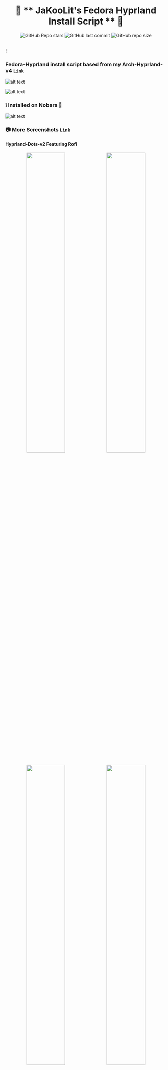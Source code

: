<div align="center">

# 💌 ** JaKooLit's Fedora Hyprland Install Script ** 💌

![GitHub Repo stars](https://img.shields.io/github/stars/JaKooLit/Fedora-Hyprland?style=for-the-badge&color=cba6f7) ![GitHub last commit](https://img.shields.io/github/last-commit/JaKooLit/Fedora-Hyprland?style=for-the-badge&color=b4befe) ![GitHub repo size](https://img.shields.io/github/repo-size/JaKooLit/Fedora-Hyprland?style=for-the-badge&color=cba6f7)

<br/>
</div>!


### Fedora-Hyprland install script based from my Arch-Hyprland-v4 [`Link`](https://github.com/JaKooLit/Hyprland-v4)

![alt text](https://github.com/JaKooLit/screenshots/blob/main/Hyprland-ScreenShots/Fedora/dual-panel-dark_light-switch.png)

![alt text](https://github.com/JaKooLit/screenshots/blob/main/Hyprland-ScreenShots/Fedora/fedora-top-left.png)

### ❕ Installed on Nobara 🥰

![alt text](https://github.com/JaKooLit/screenshots/blob/main/Hyprland-ScreenShots/Fedora/Hyprland-Nobara.png)


### 📷 More Screenshots [`Link`](https://github.com/JaKooLit/screenshots/tree/main/Hyprland-ScreenShots/Fedora)


#### Hyprland-Dots-v2 Featuring Rofi 
<p align="center">
    <img align="center" width="49%" src="https://raw.githubusercontent.com/JaKooLit/screenshots/main/Hyprland-ScreenShots/Fedora-v2/rofi.png" /> <img align="center" width="49%" src="https://raw.githubusercontent.com/JaKooLit/screenshots/main/Hyprland-ScreenShots/Fedora-v2/Light.png" />   
   <img align="center" width="49%" src="https://raw.githubusercontent.com/JaKooLit/screenshots/main/Hyprland-ScreenShots/Fedora-v2/panels.png" /> <img align="center" width="49%" src="https://raw.githubusercontent.com/JaKooLit/screenshots/main/Hyprland-ScreenShots/Fedora-v2/panels2.png" /> 
 
</p>


### 📷 More Screenshots on v2 [`Link`](https://github.com/JaKooLit/screenshots/tree/main/Hyprland-ScreenShots/Fedora-v2)


### ✨ Youtube presentation [`v1`](https://youtu.be/w2dt4GlHjV0)
### ✨ Youtube presentation [`v2`](https://youtu.be/_U_WR33XNYY)

### ✨ A video walk through my dotfiles[`Link`](https://youtu.be/fO-RBHvVEcc?si=ijqxxnq_DLiyO8xb)
### ✨ A video walk through of My Hyprland-Dots v2[`Link`](https://youtu.be/yaVurRoXc-s?si=iDnBC5S3thPBX3ZE)



## 🪧🪧🪧 ANNOUNCEMENT 🪧🪧🪧
- This Repo does not contain Hyprland Dots or configs! Dotfiles can be checked here [`Hyprland-Dots`](https://github.com/JaKooLit/Hyprland-Dots) . During installation, if you opt to copy installation, it will be downloaded from that centralized repo.

### 🆕  What's new with v2?
- Rofi, Pywal Colors and Moved to Kitty. (Previous config was foot as tty and wofi as app launcher)
- Check out changelogs here [`Hyprland-Dots-Changelogs`](https://github.com/JaKooLit/Hyprland-Dots/wiki/CHANGELOGS) 


### ✨  Some notes on installation
- This install script was tested on Minimal Fedora using Fedora Everything [`Link`](https://youtu.be/_U_WR33XNYY)
- This script is meant to install in any Fedora Work stations and its Spins.
- if starting from scratch, recommended spin to install is the Sway Spin. However, I have tested this script in Fedora Workstation (gnome), Plasma Spin and Sway
- I have not tested in any other spin. However, if you decided to try, recommend to install SDDM. Apart from GDM and SDDM, any other Login Manager may not work nor launch Hyprland. However, hyprland can be launched through tty by type Hyprland

### ⚠️ WARNING! nwg-look takes long time to install. 
- nwg-look is a utility to costumize your GTK theme. It's a LXAppearance like. Its a good tool though but this package is entirely optional


### ✨ Costumize the packages and COPR Repos
- inside the install-scripts folder, you can edit 00-hypr-pkgs.sh, copr.sh, etc. Care though as the Hyprland Dots might not work properly
- default GTK theme if agreed to be installed is Tokyo night GTK themes (dark and light) + Tokyo night SE icons

### 🔔 NOTICE TO NVIDIA OWNERS ### 
- by default it is installing the latest and newest nvidia drivers. If you have an older nvidia-gpu (GTX 800 series and older), check out nvidia-fedora website [`LINK`](https://rpmfusion.org/Howto/NVIDIA#Installing_the_drivers) and edit nvidia.sh in install-scripts folder to install proper gpu driver

### ✨ to run
> clone this repo by using git. Change directory, make executable and run the script
```bash
git clone https://github.com/JaKooLit/Fedora-Hyprland.git
cd Fedora-Hyprland
chmod +x install.sh
./install.sh
```
### ✨ for ZSH and OH-MY-ZSH installation
> do this once installed and script completed; do the following to change the default shell zsh
```bash
chsh -s $(which zsh)
zsh
source ~/.zshrc
```
- reboot or logout
- by default mikeh theme is installed. You can find more themes from this [`OH-MY-ZSH-THEMES`](https://github.com/ohmyzsh/ohmyzsh/wiki/Themes)
- to change the theme, edit ~/.zshrc ZSH_THEME="desired theme"

### ✨ TO DO once installation done and dotfiles copied
- if you opted to install gtk themes, to apply the theme and icon, press the dark/light button (beside the padlock). To apply Bibata modern ice cursor, launch nwg-look (GTK Settings) through rofi.
- SUPER H for HINT or click on the waybar HINT! Button 
- Head over to [FAQ](https://github.com/JaKooLit/Hyprland-Dots/wiki/FAQ) and [TIPS](https://github.com/JaKooLit/Hyprland-Dots/wiki/TIPS)


### ✨ Packages that are manually downloaded and build. These packages will not be updated by dnf and have to be manually updated
- nwg-look [`LINK`](https://github.com/nwg-piotr/nwg-look)
- a.) to update this package, in your installation folder, you can move that folder (nwg-look) or download manually, cd into it, and ran git pull && sudo make install

### 🛣️ Roadmap:
- [ ] Install zsh and oh-my-zsh without necessary steps above
- [ ] possibly adding gruvbox themes, cursors, icons

### ❗ some known issues
- reports from members of my discord, states that some users of nvidia are getting stuck on sddm login. credit  to @Kenni Fix stated was 
```  
 while in sddm press ctrl+alt+F2 or F3
log into your account
`lspci -nn`, find the id of your nvidia card
`ls /dev/dri/by-path` find the matching id
`ls -l /dev/dri/by-path` to check where the symlink points to 
)
7. add "env = WLR_DRM_DEVICES,/dev/dri/cardX" to the ENVvariables config (.config/hypr/configs/ENVariables.conf)  ; X being where the symlink of the gpu points to
```
- more info from the hyprland wiki [`Hyprland Wiki Link`](https://wiki.hyprland.org/FAQ/#my-external-monitor-is-blank--doesnt-render--receives-no-signal-laptop)

- Fedora Sway Specific - swaylock conflicts with swaylock-effects. Lock screen would be only white. If decided to remove swaylock in favor with swaylock-effects, sway will be removed. So care

### 📒 Final Notes
- join my discord channel [`Discord`](https://discord.gg/V2SJ92vbEN)
- Feel free to copy, re-distribute, and use this script however you want. Would appreciate if you give me some loves by crediting my work :)

### 👍👍👍 Thanks and Credits!
- [`Hyprland`](https://hyprland.org/) Of course to Hyprland and @vaxerski for this awesome Dynamic Tiling Manager.
- [`HYPRLAND COPR REPO`](https://copr.fedorainfracloud.org/coprs/solopasha/hyprland/) - a shout out to the one who created and maintaining Hyprland COPR Repo 
- shout out to CooSee from Gentoo forums for the nice rainbow borders

## 💖 Support
- a Star on my Github repos would be nice 🌟

- Subscribe to my Youtube Channel [YouTube](https://www.youtube.com/@Ja.KooLit) 

- You can also buy me Coffee Through ko-fi.com 🤩

<a href='https://ko-fi.com/jakoolit' target='_blank'><img height='35' style='border:0px;height:46px;' src='https://az743702.vo.msecnd.net/cdn/kofi3.png?v=0' border='0' alt='Buy Me a Coffee at ko-fi.com' />

